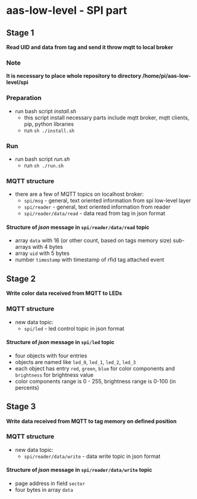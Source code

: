 # aas-low-level - SPI part

## Stage 1
**Read UID and data from tag and send it throw mqtt to local broker**
### Note
**It is necessary to place whole repository to directory /home/pi/aas-low-level/spi**
### Preparation
* run bash script _install.sh_
    * this script install necessary parts include mqtt broker, mqtt clients, pip, python libraries
    * run `sh ./install.sh`
### Run
* run bash script _run.sh_
    * run `sh ./run.sh`

### MQTT structure
* there are a few of MQTT topics on localhost broker:
    * `spi/msg` - general, text oriented information from spi low-level layer
    * `spi/reader` - general, text oriented information from reader
    * `spi/reader/data/read` - data read from tag in json format
#### Structure of _json_ message in `spi/reader/data/read` topic
* array `data` with 16 (or other count, based on tags memory size) sub-arrays with 4 bytes
* array `uid` with 5 bytes
* number `timestamp` with timestamp of rfid tag attached event

## Stage 2
**Write color data received from MQTT to LEDs**

### MQTT structure
* new data topic:
    * `spi/led` - led control topic in json format
#### Structure of _json_ message in `spi/led` topic
* four objects with four entries
* objects are named like `led_0`, `led_1`, `led_2`, `led_3`
* each object has entry `red`, `green`, `blue` for color components and `brightness` for brightness value
* color components range is 0 - 255, brightness range is 0-100 (in percents)

## Stage 3
**Write data received from MQTT to tag memory on defined position**

### MQTT structure
* new data topic:
    * `spi/reader/data/write` - data write topic in json format
#### Structure of _json_ message in `spi/reader/data/write` topic
* page address in field `sector`
* four bytes in array `data`
